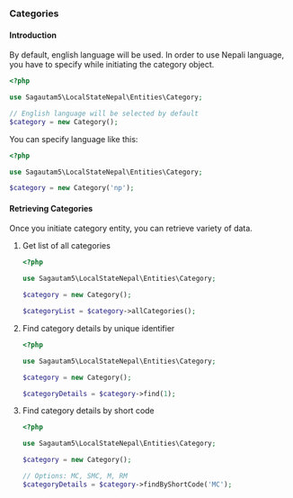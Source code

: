 ### Categories

#### Introduction
By default, english language will be used. In order to use Nepali language, you have to specify while initiating the category object.

```php
<?php

use Sagautam5\LocalStateNepal\Entities\Category;

// English language will be selected by default
$category = new Category();

```

You can specify language like this:

```php
<?php

use Sagautam5\LocalStateNepal\Entities\Category;

$category = new Category('np');
```

#### Retrieving Categories

Once you initiate category entity, you can retrieve variety of data.

1. Get list of all categories  
    ```php
    <?php
    
    use Sagautam5\LocalStateNepal\Entities\Category;
    
    $category = new Category();
    
    $categoryList = $category->allCategories();
    ```

2. Find category details by unique identifier

    ```php
    <?php
    
    use Sagautam5\LocalStateNepal\Entities\Category;
    
    $category = new Category();
    
    $categoryDetails = $category->find(1);
    ```
   
3. Find category details by short code

    ```php
    <?php
    
    use Sagautam5\LocalStateNepal\Entities\Category;
    
    $category = new Category();
   
    // Options: MC, SMC, M, RM
    $categoryDetails = $category->findByShortCode('MC');
    ```